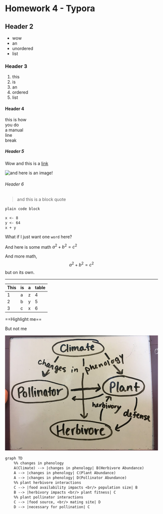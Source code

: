 # Homework 4 - Typora

## Header 2

* wow 
* an
* unordered
* list

### Header 3

1. this
2. is
3. an 
4. ordered
5. list

#### Header 4

this is how  
you do  
a manual  
line  
break  

##### Header 5

Wow and this is a [link](https://gotellilab.github.io/Bio381/Homeworks/Homework04_S2021.html)

![and here is an image!](https://www.rd.com/wp-content/uploads/2019/12/GettyImages-978939420.jpg)

###### Header 6

> and this is a block quote

```
plain code block
```

```{r}
x <- 8
y <- 64
x + y
```
What if I just want one `word` here?

And here is some math $a^2 + b^2 = c^2$

And more math,
$$
a^2 + b^2 = c^2
$$
but on its own.

___



| This | is   | a    | table |
| ---- | ---- | ---- | ----- |
| 1    | a    | z    | 4     |
| 2    | b    | y    | 5     |
| 3    | c    | x    | 6     |



==Highlight me== 

But not me

![flowchart attempt 2](https://raw.githubusercontent.com/kbardsley/BardsleyBio381/main/Homework/flowchart_drawing.JPG)





```mermaid
graph TD
	%% changes in phenology
	A(Climate) --> |changes in phenology| B(Herbivore Abundance)
	A --> |changes in phenology| C(Plant Abundance)
	A --> |changes in phenology| D(Pollinator Abundance)
	%% plant herbivore interactions
	C --> |food availability impacts <br/> population size| B
	B --> |herbivory impacts <br/> plant fitness| C
	%% plant pollinator interactions
	C --> |food source, <br/> mating site| D
	D --> |necessary for pollination| C
```

